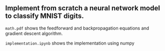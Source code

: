 
## Implement from scratch a neural network model to classify MNIST digits. 

`math.pdf` shows the feedforward and backpropagation equations and gradient descent algorithm.

`implementation.ipynb` shows the implementation using numpy

